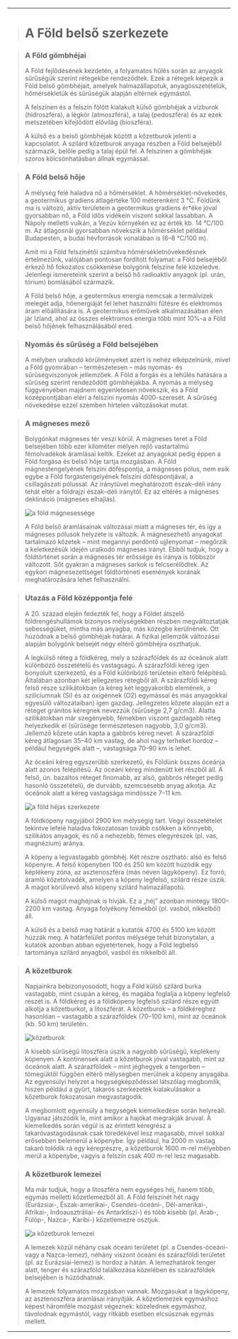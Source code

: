 
---

> # A Föld belső szerkezete

> ### A Föld gömbhéjai
>
> A Föld fejlődésének kezdetén, a folyamatos hűlés során az anyagok sűrűségük szerint rétegekbe rendeződtek. Ezek a rétegek képezik a Föld belső gömbhéjait, amelyek halmazállapotuk, anyagösszetételük, hőmérsékletük és sűrűségük alapján eltérnek egymástól.
>
> A felszínen és a felszín fölött kialakult külső gömbhéjak a vízburok (hidroszféra), a légkör (atmoszféra), a talaj (pedoszféra) és az ezek metszetében kifejlődött élővilág (bioszféra).
>
> A külső és a belső gömbhéjak között a kőzetburok jelenti a kapcsolatot. A szilárd kőzetburok anyaga részben a Föld belsejéből származik, belőle pedig a talaj épül fel. A felszínen a gömbhéjak szoros kölcsönhatásban állnak egymással.

> ### A Föld belső hője
>
> A mélység felé haladva nő a hőmérséklet. A hőmérséklet-növekedés, a geotermikus gradiens átlagértéke 100 méterenként 3 °C. Földünk ma is változó, aktív területein a geotermikus gradiens ér†éke jóval gyorsabban nő, a Föld idős vidékein viszont sokkal lassabban. A Nápoly melletti vulkán, a Vezúv környékén ez az érték kb. 14 °C/100 m. Az átlagosnál gyorsabban növekszik a hőmérséklet például Budapesten, a budai hévforrások vonalában is (6–8 °C/100 m).
>
> Amit mi a Föld felszínétől számítva hőmérsékletnövekedésnek értelmezünk, valójában pontosan fordított folyamat: a Föld belsejéből érkező hő fokozatos csökkenése bolygónk felszíne felé közeledve. Jelenlegi ismereteink szerint a belső hő radioaktív anyagok (pl. urán, tórium) bomlásából származik.
>
> A Föld belső hője, a geotermikus energia nemcsak a termálvizek melegét adja, hőenergiáját fel lehet használni fűtésre és elektromos áram előállítására is. A geotermikus erőművek alkalmazásában élen jár Izland, ahol az összes elektromos energia több mint 10%-a a Föld belső hőjének felhasználásából ered.

> ### Nyomás és sűrűség a Föld belsejében
>
> A mélyben uralkodó körülményeket azért is nehéz elképzelnünk, mivel a Föld gyomrában – természetesen – más nyomás- és sűrűségviszonyok jellemzőek. A Föld a forgás és a lehűlés hatására a sűrűség szerint rendeződött gömbhéjakba. A nyomás a mélység függvényében majdnem egyenletesen növekszik, és a Föld középpontjában eléri a felszíni nyomás 4000-szeresét. A sűrűség növekedése ezzel szemben hirtelen változásokat mutat.

> ### A mágneses mező
>
> Bolygónkat mágneses tér veszi körül. A mágneses teret a Föld belsejében több ezer kilométer mélyen rejlő vastartalmú fémolvadékok áramlásai keltik. Ezeket az anyagokat pedig éppen a Föld forgása és belső hője tartja mozgásban. A Föld mágnestengelyének felszíni döféspontja, a mágneses pólus, nem esik egybe a Föld forgástengelyének felszíni döféspontjával, a csillagászati pólussal. Az iránytűvel meghatározott észak–déli irány tehát eltér a földrajzi észak–déli iránytól. Ez az eltérés a mágneses deklináció (mágneses elhajlás).
>
> ![a föld mágnesessége](../images/foldrajz-fold-belso-szerkezete-001.png)
>
> A Föld belső áramlásainak változásai miatt a mágneses tér, és így a mágneses pólusok helyzete is változik. A mágnesezhető anyagokat tartalmazó kőzetek – mint megannyi perdöntő ujjlenyomat – megőrzik a keletkezésük idején uralkodó mágneses irányt. Ebből tudjuk, hogy a földtörténet során a mágneses tér erőssége és iránya is többször változott. Sőt gyakran a mágneses sarkok is felcserélődtek. Az egykori mágnesezettséget földtörténeti események korának meghatározására lehet felhasználni.

> ### Utazás a Föld középpontja felé
>
> A 20. század elején fedezték fel, hogy a Földet átszelő földrengéshullámok bizonyos mélységekben részben megváltoztatják sebességüket, mintha más anyagba, más közegbe kerülnének. Ott húzódnak a belső gömbhéjak határai. A fizikai jellemzők változásai alapján bolygónk belsejét négy eltérő gömbhéjra oszthatjuk.
>
> A legkülső réteg a földkéreg, mely a szárazföldek és az óceánok alatt különböző összetételű és vastagságú. A szárazföldi kéreg igen bonyolult szerkezetű, és a Föld különböző területein eltérő felépítésű. Általában azonban két jellegzetes rétegből áll. A szárazföldi kéreg felső része szilikátokban (a kéreg két leggyakoribb elemének, a szilíciumnak (Si) és az oxigénnek (O2) egymással és más anyagokkal egyesülő változataiban) igen gazdag. Jellegzetes kőzete alapján ezt a réteget gránitos kéregnek nevezzük (sűrűsége 2,7 g/cm3). Alatta szilikátokban már szegényebb, fémekben viszont gazdagabb réteg helyezkedik el (sűrűsége természetesen nagyobb, 3,0 g/cm3). Jellemző kőzete után kapta a gabbrós kéreg nevet. A szárazföldi kéreg átlagosan 35–40 km vastag, de ahol nagy terheket hordoz – például hegységek alatt –, vastagsága 70–90 km is lehet.
>
> Az óceáni kéreg egyszerűbb szerkezetű, és Földünk összes óceánja alatt azonos felépítésű. Az óceáni kéreg mindenütt két részből áll. A felső, ún. bazaltos réteget ﬁnomabb, az alsó, gabbrós réteget pedig hasonló összetételű, de durvább, szemcsésebb anyag alkotja. Az óceánok alatt a kéreg vastagsága mindössze 7–11 km.
>
> ![a föld héjas szerkezete](../images/foldrajz-fold-belso-szerkezete-002.png)
>
> A földköpeny nagyjából 2900 km mélységig tart. Vegyi összetételét tekintve lefelé haladva fokozatosan tovább csökken a könnyebb, szilikátos anyagok, és nő a nehezebb, fémes elegyrészek (pl. vas, magnézium) aránya.
>
> A köpeny a legvastagabb gömbhéj. Két részre osztható: alsó és felső köpenyre. A felső köpenyben 100 és 250 km között húzódik egy képlékeny zóna, az asztenoszféra (más néven lágyköpeny). Ez forró, áramló kőzetolvadék, amelyen a köpeny legfelső, szilárd része úszik. A magot körülvevő alsó köpeny szilárd halmazállapotú.
>
> A külső magot maghéjnak is hívják. Ez a „héj” azonban mintegy 1800–2200 km vastag. Anyaga folyékony fémekből (pl. vasból, nikkelből) áll.
>
> A külső és a belső mag határát a kutatók 4700 és 5100 km között húzzák meg. A határfelület pontos mélysége tehát bizonytalan, a kutatók azonban abban egyetértenek, hogy a Föld legbelső tartománya szilárd anyagból, vasból és nikkelből áll.

> ### A kőzetburok
>
> Napjainkra bebizonyosodott, hogy a Föld külső szilárd burka vastagabb, mint csupán a kéreg, és magába foglalja a köpeny legfelső részét is. A földkéreg és a földköpeny legfelső szilárd része együtt alkotja a kőzetburkot, a litoszférát. A kőzetburok – a földkéreghez hasonlóan – vastagabb a szárazföldek (70–100 km), mint az óceánok (kb. 50 km) területén.
>
> ![kőzetburok](../images/foldrajz-fold-belso-szerkezete-003.png)
>
> A kisebb sűrűségű litoszféra úszik a nagyobb sűrűségű, képlékeny köpenyen. A kontinensek alatt a kőzetburok jóval vastagabb, mint az óceánok alatt. A szárazföldek – mint jéghegyek a tengerben – tömegüktől függően eltérő mélységben merülnek a köpeny anyagába. Az egyensúlyi helyzet a hegységképződéssel látszólag megbomlik, hiszen például a gyűrt, takarós szerkezetek kialakulásakor a kőzetburok fokozatosan megvastagodik.
>
> A megbomlott egyensúly a hegységek kiemelkedése során helyreáll. Ugyanaz játszódik le, mint amikor a hajókat megrakják áruval. A kiemelkedés során végül is az érintett kéregrész a takaróvastagodásnak csak töredékével lesz magasabb, mivel sokkal erősebben belemerül a köpenybe. Így például, ha 2000 m vastag takaró tolódik rá egy kéregrészre, a kőzetburok 1600 m-rel mélyebben merül a köpenybe, vagyis a felszín csak 400 m-rel lesz magasabb.

> ### A kőzetburok lemezei
>
> Ma már tudjuk, hogy a litoszféra nem egységes héj, hanem több, egymás melletti kőzetlemezből áll. A Föld felszínét hét nagy (Eurázsiai-, Észak-amerikai-, Csendes-óceáni-, Dél-amerikai-, Afrikai-, Indoausztráliai- és Antarktiszi-) és több kisebb (pl. Arab-, Fülöp-, Nazca-, Karibi-) kőzetlemezre osztjuk.
>
> ![a kőzetburok lemezei](../images/foldrajz-fold-belso-szerkezete-004.png)
>
> A lemezek közül néhány csak óceáni területet (pl. a Csendes-óceáni- vagy a Nazca-lemez), néhány viszont óceáni és szárazföldi területet (pl. az Eurázsiai-lemez) is hordoz a hátán. A lemezhatárok tenger alatt, tenger és szárazföld találkozása közelében és szárazföldek belsejében is húzódhatnak.
>
> A lemezek folyamatos mozgásban vannak. Mozgásukat a lágyköpeny, az asztenoszféra áramlásai irányítják. A kőzetlemezek egymáshoz képest háromféle mozgást végeznek: közelednek egymáshoz, távolodnak egymástól, vagy ritkább esetben elcsúsznak egymás mellett.

---